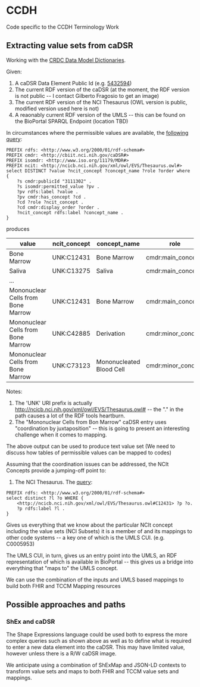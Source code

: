 # CCDH
Code specific to the CCDH Terminology Work

## Extracting value sets from caDSR

Working with the [CRDC Data Model Dictionaries](https://docs.google.com/spreadsheets/d/1QhipywHWStrNz1Pm8o6fmsXixLcfmb8aWfy6ww9NA4Y/edit?pli=1#gid=1749412622).

Given:
1) A caDSR Data Element Public Id (e.g. [5432594](https://cdebrowser.nci.nih.gov/cdebrowserClient/cdeBrowser.html#/search?publicId=5432594&version=1.0))
2) The current RDF version of the caDSR (at the moment, the RDF version is not public -- I contact Gilberto Fragosio to get an image)
3) The current RDF version of the NCI Thesaurus (OWL version is public, modified version used here is not)
4) A reaonably current RDF version of the UMLS -- this can be found on the BioPortal SPARQL Endpoint (location TBD)

In circumstances where the permissible values are available, the [following query](http://graph.hotecosystem.org:7200/sparql?name=PVtoNCIt3&infer=true&sameAs=true&query=PREFIX+rdfs%3A+%3Chttp%3A%2F%2Fwww.w3.org%2F2000%2F01%2Frdf-schema%23%3E%0APREFIX+cmdr%3A+%3Chttp%3A%2F%2Fcbiit.nci.nih.gov%2FcaDSR%23%3E%0APREFIX+isomdr%3A+%3Chttp%3A%2F%2Fwww.iso.org%2F11179%2FMDR%23%3E%0APREFIX+ncit%3A+%3Chttp%3A%2F%2Fncicb.nci.nih.gov%2Fxml%2Fowl%2FEVS%2FThesaurus.owl%23%3E%0Aselect+DISTINCT+%3Fvalue+%3Fncit_concept+%3Fconcept_name+%3Frole+%3Forder+where+%7B%0A++++%3Fs+cmdr%3ApublicId+%223111302%22+.%0A++++%3Fs+isomdr%3Apermitted_value+%3Fpv+.%0A++++%3Fpv+isomdr%3Avalue+%3Fvalue+.%0A++++%3Fpv+cmdr%3Ahas_concept+%3Fcd+.%0A++++%3Fcd+%3Frole+%3Fncit_concept+.%0A++++%3Fcd+cmdr%3Adisplay_order+%3Forder+.%0A++++%3Fncit_concept+rdfs%3Alabel+%3Fconcept_name+.%0A%7D%0A):

```
PREFIX rdfs: <http://www.w3.org/2000/01/rdf-schema#>
PREFIX cmdr: <http://cbiit.nci.nih.gov/caDSR#>
PREFIX isomdr: <http://www.iso.org/11179/MDR#>
PREFIX ncit: <http://ncicb.nci.nih.gov/xml/owl/EVS/Thesaurus.owl#>
select DISTINCT ?value ?ncit_concept ?concept_name ?role ?order where {
    ?s cmdr:publicId "3111302" .
    ?s isomdr:permitted_value ?pv .
    ?pv rdfs:label ?value .
    ?pv cmdr:has_concept ?cd .
    ?cd ?role ?ncit_concept .
    ?cd cmdr:display_order ?order .
    ?ncit_concept rdfs:label ?concept_name .
}
```
produces

| value | ncit_concept | concept_name | role | order |
| --- | --- | --- | --- | --- |
| Bone Marrow | UNK:C12431 | Bone Marrow | cmdr:main_concept | 0 |
| Saliva | UNK:C13275 | Saliva | cmdr:main_concept | 0 |
| ... |
| Mononuclear Cells from Bone Marrow | UNK:C12431 | Bone Marrow | cmdr:main_concept | 0 |
| Mononuclear Cells from Bone Marrow | UNK:C42885 | Derivation | cmdr:minor_concept | 1 |
| Mononuclear Cells from Bone Marrow | UNK:C73123 | Mononucleated Blood Cell | cmdr:minor_concept | 2 |

Notes:
1) The 'UNK' URI prefix is actually http://ncicb.nci.nih.gov/xml/owl/EVS/Thesaurus.owl# -- the "." in the
path causes a lot of the RDF tools heartburn.
2) The "Mononuclear Cells from Bon Marrow" caDSR entry uses "coordination by juxtaposition" -- this is going to present
an interesting challenge when it comes to mapping.

The above output can be used to produce text value set (We need to discuss how tables of permissible values can be 
mapped to codes)

Assuming that the coordination issues can be addressed, the NCIt Concepts provide a jumping-off point to:
1) The NCI Thesaurus.  The [query](http://graph.hotecosystem.org:7200/sparql?name=PVtoNCIt&infer=true&sameAs=true&query=select+distinct+*+WHERE+%7B%3Chttp%3A%2F%2Fncicb.nci.nih.gov%2Fxml%2Fowl%2FEVS%2FThesaurus.owl%23C812%3E+%3Fp+%3Fo%7D%0A):
```
PREFIX rdfs: <http://www.w3.org/2000/01/rdf-schema#>
select distinct ?l ?o WHERE {
    <http://ncicb.nci.nih.gov/xml/owl/EVS/Thesaurus.owl#C12431> ?p ?o.
	?p rdfs:label ?l .
}
```

Gives us everything that we know about the particular NCIt concept including the value sets (NCI Subsets)
it is a member of and its mappings to other code systems -- a key one of which is the UMLS CUI. (e.g. C0005953)

The UMLS CUI, in turn, gives us an entry point into the UMLS, an RDF representation of which is available
in BioPortal -- this gives us a bridge into everything that "maps to" the UMLS concept.

We can use the combination of the inputs and UMLS based mappings to build both FHIR and TCCM Mapping resources

## Possible approaches and paths
### ShEx and caDSR
The Shape Expressions language could be used both to express the more complex queries such as shown above as
well as to define what is required to enter a new data element into the caDSR. This may have limited value, however unless 
there is a R/W caDSR image.

We anticipate using a combination of ShExMap and JSON-LD contexts to transform value sets and maps to both FHIR and
TCCM value sets and mappings.